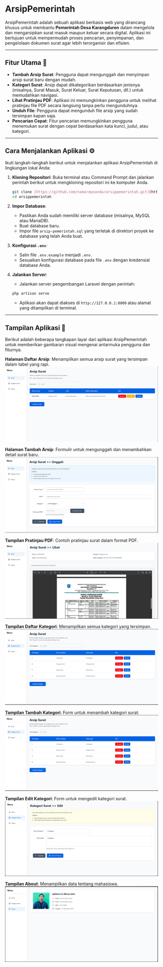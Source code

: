 # ArsipPemerintah

ArsipPemerintah adalah sebuah aplikasi berbasis web yang dirancang khusus untuk membantu **Pemerintah Desa Karangduren** dalam mengelola dan mengarsipkan surat masuk maupun keluar secara digital. Aplikasi ini bertujuan untuk mempermudah proses pencarian, penyimpanan, dan pengelolaan dokumen surat agar lebih terorganisir dan efisien.

---

## Fitur Utama 🚀

* **Tambah Arsip Surat**: Pengguna dapat mengunggah dan menyimpan arsip surat baru dengan mudah.
* **Kategori Surat**: Arsip dapat dikategorikan berdasarkan jenisnya (misalnya, Surat Masuk, Surat Keluar, Surat Keputusan, dll.) untuk memudahkan navigasi.
* **Lihat Pratinjau PDF**: Aplikasi ini memungkinkan pengguna untuk melihat pratinjau file PDF secara langsung tanpa perlu mengunduhnya.
* **Unduh File**: Pengguna dapat mengunduh file arsip yang sudah tersimpan kapan saja.
* **Pencarian Cepat**: Fitur pencarian memungkinkan pengguna menemukan surat dengan cepat berdasarkan kata kunci, judul, atau kategori.

---

## Cara Menjalankan Aplikasi ⚙️

Ikuti langkah-langkah berikut untuk menjalankan aplikasi ArsipPemerintah di lingkungan lokal Anda:

1.  **Kloning Repositori**: Buka terminal atau Command Prompt dan jalankan perintah berikut untuk mengkloning repositori ini ke komputer Anda.
    ```bash
    git clone [https://github.com/namarepoanda/arsippemerintah.git](https://github.com/namarepoanda/arsippemerintah.git)
    cd arsippemerintah
    ```

2.  **Impor Database**:
    * Pastikan Anda sudah memiliki server database (misalnya, MySQL atau MariaDB).
    * Buat database baru.
    * Impor file `arsip-pemerintah.sql` yang terletak di direktori proyek ke database yang telah Anda buat.

3.  **Konfigurasi `.env`**:
    * Salin file `.env.example` menjadi `.env`.
    * Sesuaikan konfigurasi database pada file `.env` dengan kredensial database Anda.

4.  **Jalankan Server**:
    * Jalankan server pengembangan Laravel dengan perintah:
    ```bash
    php artisan serve
    ```
    * Aplikasi akan dapat diakses di `http://127.0.0.1:8000` atau alamat yang ditampilkan di terminal.

---

## Tampilan Aplikasi 📸

Berikut adalah beberapa tangkapan layar dari aplikasi ArsipPemerintah untuk memberikan gambaran visual mengenai antarmuka pengguna dan fiturnya.


**Halaman Daftar Arsip**: Menampilkan semua arsip surat yang tersimpan dalam tabel yang rapi.
![Daftar Arsip](public/img/daftarSurat.jpeg)

**Halaman Tambah Arsip**: Formulir untuk mengunggah dan menambahkan detail surat baru.
![Tambah Arsip](public/img/unggahSurat.jpeg)

**Tampilan Pratinjau PDF**: Contoh pratinjau surat dalam format PDF.
![Lihat PDF](public/img/lihatSurat.jpeg)

**Tampilan Daftar Kategori**: Menampilkan semua kategori yang tersimpan.
![Daftar Kategori](public/img/daftarKategori.jpeg)

**Tampilan Tambah Kategori**: Form untuk menambah kategori surat.
![Tambah Kategori](public/img/daftarKategori.jpeg)

**Tampilan Edit Kategori**: Form untuk mengedit kategori surat.
![Tambah Kategori](public/img/editKategori.jpeg)

**Tampilan About**: Menampilkan data tentang mahasiswa.
![About](public/img/about.jpeg)


